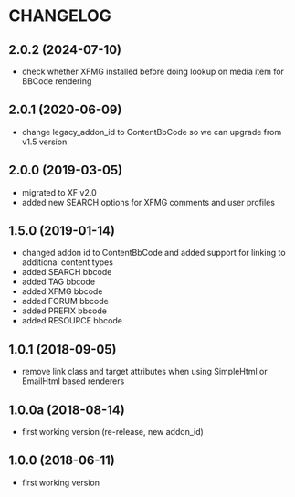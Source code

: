CHANGELOG
=========

2.0.2 (2024-07-10)
------------------

* check whether XFMG installed before doing lookup on media item for BBCode rendering

2.0.1 (2020-06-09)
------------------

* change legacy_addon_id to ContentBbCode so we can upgrade from v1.5 version

2.0.0 (2019-03-05)
------------------

* migrated to XF v2.0
* added new SEARCH options for XFMG comments and user profiles

1.5.0 (2019-01-14)
-------------------

* changed addon id to ContentBbCode and added support for linking to additional content types
* added SEARCH bbcode
* added TAG bbcode
* added XFMG bbcode
* added FORUM bbcode
* added PREFIX bbcode
* added RESOURCE bbcode

1.0.1 (2018-09-05)
-------------------

* remove link class and target attributes when using SimpleHtml or EmailHtml based renderers

1.0.0a (2018-08-14)
-------------------

* first working version (re-release, new addon_id)

1.0.0 (2018-06-11)
------------------

* first working version
